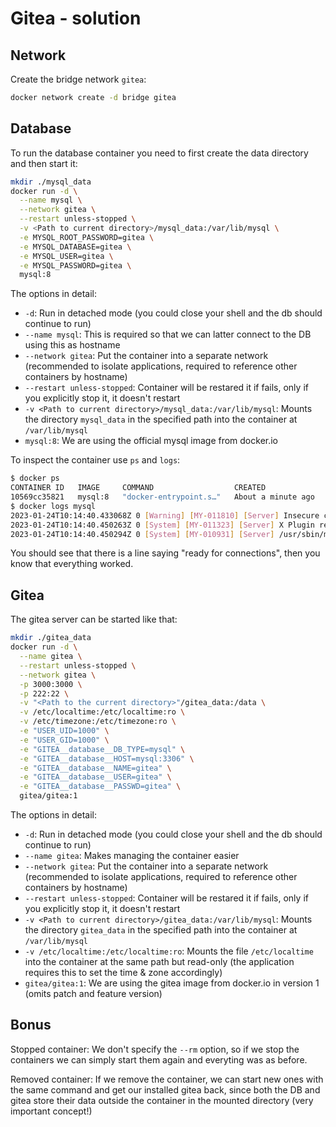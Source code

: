 # Gitea - solution

## Network

Create the bridge network `gitea`:

```bash
docker network create -d bridge gitea
```

## Database

To run the database container you need to first create the data directory and then start it:

```bash
mkdir ./mysql_data
docker run -d \
  --name mysql \
  --network gitea \
  --restart unless-stopped \
  -v <Path to current directory>/mysql_data:/var/lib/mysql \
  -e MYSQL_ROOT_PASSWORD=gitea \
  -e MYSQL_DATABASE=gitea \
  -e MYSQL_USER=gitea \
  -e MYSQL_PASSWORD=gitea \
  mysql:8
```

The options in detail:

- `-d`: Run in detached mode (you could close your shell and the db should continue to run)
- `--name mysql`: This is required so that we can latter connect to the DB using this as hostname
- `--network gitea`: Put the container into a separate network (recommended to isolate applications, required to reference other containers by hostname)
- `--restart unless-stopped`: Container will be restared it if fails, only if you explicitly stop it, it doesn't restart
- `-v <Path to current directory>/mysql_data:/var/lib/mysql`: Mounts the directory `mysql_data` in the specified path into the container at `/var/lib/mysql`
- `mysql:8`: We are using the official mysql image from docker.io

To inspect the container use  `ps` and `logs`:

```bash
$ docker ps
CONTAINER ID   IMAGE     COMMAND                  CREATED              STATUS              PORTS                 NAMES
10569cc35821   mysql:8   "docker-entrypoint.s…"   About a minute ago   Up About a minute   3306/tcp, 33060/tcp   mysql
$ docker logs mysql
2023-01-24T10:14:40.433068Z 0 [Warning] [MY-011810] [Server] Insecure configuration for --pid-file: Location '/var/run/mysqld' in the path is accessible to all OS users. Consider choosing a different directory.
2023-01-24T10:14:40.450263Z 0 [System] [MY-011323] [Server] X Plugin ready for connections. Bind-address: '::' port: 33060, socket: /var/run/mysqld/mysqlx.sock
2023-01-24T10:14:40.450294Z 0 [System] [MY-010931] [Server] /usr/sbin/mysqld: ready for connections. Version: '8.0.32'  socket: '/var/run/mysqld/mysqld.sock'  port: 3306  MySQL Community Server - GPL.
```

You should see that there is a line saying "ready for connections", then you know that everything worked.

## Gitea

The gitea server can be started like that:

```bash
mkdir ./gitea_data
docker run -d \
  --name gitea \
  --restart unless-stopped \
  --network gitea \
  -p 3000:3000 \
  -p 222:22 \
  -v "<Path to the current directory>"/gitea_data:/data \
  -v /etc/localtime:/etc/localtime:ro \
  -v /etc/timezone:/etc/timezone:ro \
  -e "USER_UID=1000" \
  -e "USER_GID=1000" \
  -e "GITEA__database__DB_TYPE=mysql" \
  -e "GITEA__database__HOST=mysql:3306" \
  -e "GITEA__database__NAME=gitea" \
  -e "GITEA__database__USER=gitea" \
  -e "GITEA__database__PASSWD=gitea" \
  gitea/gitea:1
```

The options in detail:

- `-d`: Run in detached mode (you could close your shell and the db should continue to run)
- `--name gitea`: Makes managing the container easier
- `--network gitea`: Put the container into a separate network (recommended to isolate applications, required to reference other containers by hostname)
- `--restart unless-stopped`: Container will be restared it if fails, only if you explicitly stop it, it doesn't restart
- `-v <Path to current directory>/gitea_data:/var/lib/mysql`: Mounts the directory `gitea_data` in the specified path into the container at `/var/lib/mysql`
- `-v /etc/localtime:/etc/localtime:ro`: Mounts the file `/etc/localtime` into the container at the same path but read-only (the application requires this to set the time & zone accordingly)
- `gitea/gitea:1`: We are using the gitea image from docker.io in version 1 (omits patch and feature version)

## Bonus

Stopped container: We don't specify the `--rm` option, so if we stop the containers we can simply start them again and everyting was as before.

Removed container: If we remove the container, we can start new ones with the same command and get our installed gitea back, since both the DB and gitea store their data outside the container in the mounted directory (very important concept!)
